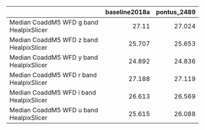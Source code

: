 |                                         |   baseline2018a |   pontus_2489 |
|:----------------------------------------|----------------:|--------------:|
| Median CoaddM5 WFD g band HealpixSlicer |          27.11  |        27.024 |
| Median CoaddM5 WFD z band HealpixSlicer |          25.707 |        25.653 |
| Median CoaddM5 WFD y band HealpixSlicer |          24.892 |        24.836 |
| Median CoaddM5 WFD r band HealpixSlicer |          27.188 |        27.119 |
| Median CoaddM5 WFD i band HealpixSlicer |          26.613 |        26.569 |
| Median CoaddM5 WFD u band HealpixSlicer |          25.615 |        26.088 |
